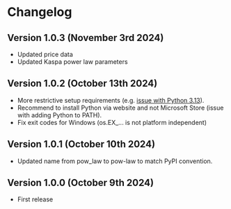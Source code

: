 # Changelog

## Version 1.0.3 (November 3rd 2024)

- Updated price data
- Updated Kaspa power law parameters

## Version 1.0.2 (October 13th 2024)

- More restrictive setup requirements (e.g. [issue with Python 3.13](https://stackoverflow.com/a/30377257)).
- Recommend to install Python via website and not Microsoft Store (issue with adding Python to PATH).
- Fix exit codes for Windows (os.EX_... is not platform independent)

## Version 1.0.1 (October 10th 2024)

- Updated name from pow_law to pow-law to match PyPI convention.

## Version 1.0.0 (October 9th 2024)

- First release
